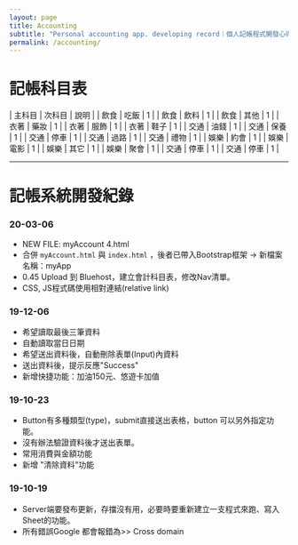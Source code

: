 ```yaml
---
layout: page
title: Accounting
subtitle: "Personal accounting app. developing record｜個人記帳程式開發心得"
permalink: /accounting/
---
```



# 記帳科目表

| 主科目   | 次科目  | 說明 |
| 飲食   | 吃飯  | 1 |
| 飲食   | 飲料  | 1 |
| 飲食   | 其他  | 1 |
| 衣著   | 藥妝  | 1 |
| 衣著   | 服飾  | 1 |
| 衣著   | 鞋子  | 1 |
| 交通   | 油錢  | 1 |
| 交通   | 保養  | 1 |
| 交通   | 停車  | 1 |
| 交通   | 過路  | 1 |
| 交通   | 禮物  | 1 |
| 娛樂   | 約會  | 1 |
| 娛樂   | 電影  | 1 |
| 娛樂   | 其它  | 1 |
| 娛樂   | 聚會  | 1 |
| 交通   | 停車  | 1 |
| 交通   | 停車  | 1 |

---

# 記帳系統開發紀錄

### 20-03-06
- NEW FILE: myAccount 4.html
- 合併 `myAccount.html` 與 `index.html` ，後者已帶入Bootstrap框架 -> 新檔案名稱：myApp
- 0.45 Upload 到 Bluehost，建立會計科目表，修改Nav清單。
- CSS, JS程式碼使用相對連結(relative link)


### 19-12-06
- 希望讀取最後三筆資料
- 自動讀取當日日期
- 希望送出資料後，自動刪除表單(Input)內資料
- 送出資料後，提示反應"Success"
- 新增快捷功能：加油150元、悠遊卡加值


### 19-10-23
- Button有多種類型(type)，submit直接送出表格，button 可以另外指定功能。
- 沒有辦法驗證資料後才送出表單。
- 常用消費與金額功能
- 新增 "清除資料"功能 

### 19-10-19
- Server端要發布更新，存擋沒有用，必要時要重新建立一支程式來跑、寫入Sheet的功能。
- 所有錯誤Google 都會報錯為>> Cross domain
